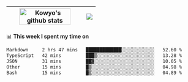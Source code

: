 | <a href="https://github.com/anuraghazra/github-readme-stats"><img width="85%" src="https://github-readme-stats.vercel.app/api?username=kowyo&show_icons=true&hide_border=true&theme=transparent" alt="Kowyo's github stats" /></a> | <a href="https://github.com/anuraghazra/github-readme-stats"><img align="center" src="https://github-readme-stats.vercel.app/api/top-langs/?username=kowyo&exclude_repo=Engineering-Competition-Robot,mobile-robot&hide=c,assembly,shaderlab,hlsl,mathematica,cmake&layout=compact&hide_border=true&theme=transparent" /></a> |
| ------------- | ------------- |

📊 **This week I spent my time on**
<!--START_SECTION:waka-->

```txt
Markdown     2 hrs 47 mins   █████████████░░░░░░░░░░░░   52.60 %
TypeScript   42 mins         ███▒░░░░░░░░░░░░░░░░░░░░░   13.28 %
JSON         31 mins         ██▓░░░░░░░░░░░░░░░░░░░░░░   10.05 %
Other        15 mins         █▒░░░░░░░░░░░░░░░░░░░░░░░   04.98 %
Bash         15 mins         █▒░░░░░░░░░░░░░░░░░░░░░░░   04.89 %
```

<!--END_SECTION:waka-->

